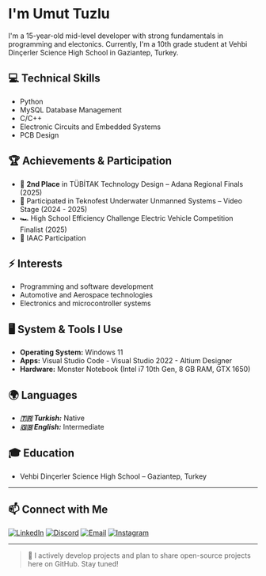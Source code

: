 # I'm Umut Tuzlu

I'm a 15-year-old mid-level developer with strong fundamentals in programming and electonics. Currently, I'm a 10th grade student at Vehbi Dinçerler Science High School in Gaziantep, Turkey.

## 💻 Technical Skills
- Python
- MySQL Database Management
- C/C++
- Electronic Circuits and Embedded Systems
- PCB Design

## 🏆 Achievements & Participation
- 🥈 **2nd Place** in TÜBİTAK Technology Design – Adana Regional Finals (2025)
- 🎥 Participated in Teknofest Underwater Unmanned Systems – Video Stage (2024 - 2025)
- 🏎️ High School Efficiency Challenge Electric Vehicle Competition Finalist (2025)
- 🔭 IAAC Participation

## ⚡ Interests
- Programming and software development
- Automotive and Aerospace technologies
- Electronics and microcontroller systems

## 🖥️ System & Tools I Use
- **Operating System:** Windows 11
- **Apps:** Visual Studio Code - Visual Studio 2022 - Altium Designer
- **Hardware:** Monster Notebook (Intel i7 10th Gen, 8 GB RAM, GTX 1650)

## 🌍 Languages
- ***🇹🇷 Turkish:*** Native
- ***🇬🇧 English:*** Intermediate

## 🎓 Education
- Vehbi Dinçerler Science High School – Gaziantep, Turkey

---

## 📫 Connect with Me

[![LinkedIn](https://img.shields.io/badge/LinkedIn-0A66C2?style=for-the-badge&logo=linkedin&logoColor=white)](https://www.linkedin.com/in/umut-tuzlu-6840032b0/)
[![Discord](https://img.shields.io/badge/Discord-5865F2?style=for-the-badge&logo=discord&logoColor=white)](https://discordapp.com/users/elpis26)
[![Email](https://img.shields.io/badge/Email-D14836?style=for-the-badge&logo=protonmail&logoColor=white)](mailto:umuttuzlu0@protonmail.com)
[![Instagram](https://img.shields.io/badge/Instagram-E4405F?style=for-the-badge&logo=instagram&logoColor=white)](https://www.instagram.com/umuttuzlu_)

---

> 📌 I actively develop projects and plan to share open-source projects here on GitHub. Stay tuned!
